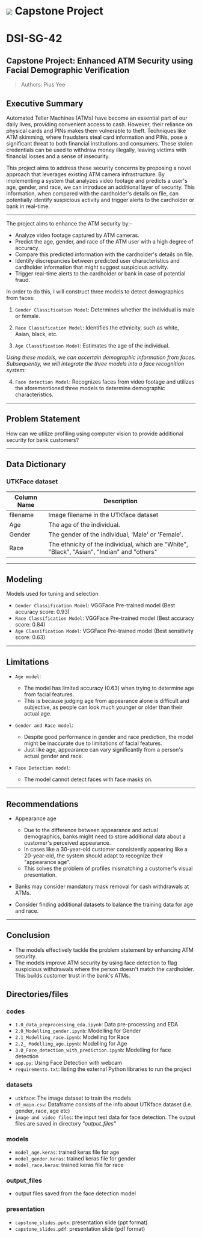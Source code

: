 # ![](https://ga-dash.s3.amazonaws.com/production/assets/logo-9f88ae6c9c3871690e33280fcf557f33.png) Capstone Project

# DSI-SG-42

## Capstone Project: Enhanced ATM Security using Facial Demographic Verification

> Authors: Pius Yee


## Executive Summary

Automated Teller Machines (ATMs) have become an essential part of our daily lives, providing convenient access to cash. However, their reliance on physical cards and PINs makes them vulnerable to theft. Techniques like ATM skimming, where fraudsters steal card information and PINs, pose a significant threat to both financial institutions and consumers. These stolen credentials can be used to withdraw money illegally, leaving victims with financial losses and a sense of insecurity.

This project aims to address these security concerns by proposing a novel approach that leverages existing ATM camera infrastructure. By implementing a system that analyzes video footage and predicts a user's age, gender, and race, we can introduce an additional layer of security. This information, when compared with the cardholder's details on file, can potentially identify suspicious activity and trigger alerts to the cardholder or bank in real-time.

---

The project aims to enhance the ATM security by:-

- Analyze video footage captured by ATM cameras.
- Predict the age, gender, and race of the ATM user with a high degree of accuracy.
- Compare this predicted information with the cardholder's details on file.
- Identify discrepancies between predicted user characteristics and cardholder information that might suggest suspicious activity.
- Trigger real-time alerts to the cardholder or bank in case of potential fraud.

In order to do this, I will construct three models to detect demographics from faces:

1) `Gender Classification Model`: Determines whether the individual is male or female.

2) `Race Classification Model`: Identifies the ethnicity, such as white, Asian, black, etc.

3) `Age Classification Model`: Estimates the age of the individual.

*Using these models, we can ascertain demographic information from faces. Subsequently, we will integrate the three models into a face recognition system:*

4) `Face detection Model`: Recognizes faces from video footage and utilizes the aforementioned three models to determine demographic characteristics.

---

## Problem Statement

How can we utilize profiling using computer vision to provide additional security for bank customers?


---

## Data Dictionary

### UTKFace dataset

| Column Name | Description |
|---|---|
| filename | Image filename in the UTKface dataset |
| Age | The age of the individual. |
| Gender | The gender of the individual, 'Male' or 'Female'. |
| Race | The ethnicity of the individual, which are "White", "Black", "Asian", "Indian" and "others" |

---

## Modeling

Models used for tuning and selection

- `Gender Classification Model`: VGGFace Pre-trained model (Best accuracy score: 0.93)
- `Race Classification Model`: VGGFace Pre-trained model (Best accuracy score: 0.84)
- `Age Classification Model`: VGGFace Pre-trained model (Best sensitivity score: 0.63)

---

## Limitations

- `Age model`: 
    - The model has limited accuracy (0.63) when trying to determine age from facial features. 
    - This is because judging age from appearance alone is difficult and subjective, as people can look much younger or older than their actual age.
    
- `Gender and Race model`: 
    - Despite good performance in gender and race prediction, the model might be inaccurate due to limitations of facial features. 
    - Just like age, appearance can vary significantly from a person's actual gender and race.

 - `Face Detection model`:
    - The model cannot detect faces with face masks on.

---

## Recommendations

- Appearance age
    - Due to the difference between appearance and actual demographics, banks might need to store additional data about a customer's perceived appearance.
    - In cases like a 30-year-old customer consistently appearing like a 20-year-old, the system should adapt to recognize their "appearance age".
    - This solves the problem of profiles mismatching a customer's visual presentation.

- Banks may consider mandatory mask removal for cash withdrawals at ATMs.

- Consider finding additional datasets to balance the training data for age and race.

---

## Conclusion

- The models effectively tackle the problem statement by enhancing ATM security.
- The models improve ATM security by using face detection to flag suspicious withdrawals where the person doesn't match the cardholder. This builds customer trust in the bank's ATMs.

## Directories/files
### codes
- `1.0_data_preprocessing_eda.ipynb`: Data pre-processing and EDA
- `2.0_Modelling_gender.ipynb`: Modelling for Gender
- `2.1_Modelling_race.ipynb`: Modelling for Race
- `2.2_ Modelling_age.ipynb`: Modelling for Age
- `3.0_Face_detection_with_prediction.ipynb`: Modelling for face detection
- `app.py`: Using Face Detection with webcam
- `requirements.txt`: listing the external Python libraries to run the project

### datasets
- `utkface`: The image dataset to train the models
- `df_main.csv`: Dataframe consists of the info about UTKface dataset (i.e. gender, race, age etc)
- `image and video files`: the input test data for face detection. The output files are saved in directory _"output_files"_

### models
- `model_age.keras`: trained keras file for age 
- `model_gender.keras`: trained keras file for gender
- `model_race.keras`: trained keras file for race

### output_files
- output files saved from the face detection model

### presentation
- `capstone_slides.pptx`: presentation slide (ppt format)
- `capstone_slides.pdf`: presentation slide (pdf format)